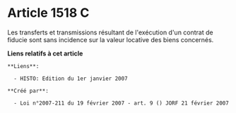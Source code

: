 # Article 1518 C

Les transferts et transmissions résultant de l'exécution d'un contrat de fiducie sont sans incidence sur la valeur locative
des biens concernés.

**Liens relatifs à cet article**

	**Liens**:

	  - HISTO: Edition du 1er janvier 2007

	**Créé par**:

	  - Loi n°2007-211 du 19 février 2007 - art. 9 () JORF 21 février 2007
